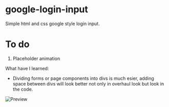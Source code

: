 # google-login-input
Simple html and css google style login input.

# To do
1. Placeholder animation

What have I learned:
- Dividing forms or page components into divs is much esier, adding space between divs will look better not only in overhaul look but look in the code.

![Preview](https://imgur.com/HDCk0pR.jpg)
